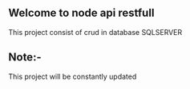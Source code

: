 ## Welcome to node api restfull

This project consist of crud in database SQLSERVER

## Note:-
  This project will be constantly updated

